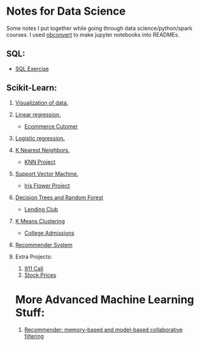 
# Notes for Data Science
Some notes I put together while going through data science/python/spark courses.
I used [nbconvert](https://github.com/jupyter/nbconvert) to make jupyter notebooks into READMEs.

## SQL:
* [SQL Exercise](https://github.com/luoqiaoen/Data_Science_Notes/tree/master/SQL_exercise)

## Scikit-Learn:
1. [Visualization of data.](https://github.com/luoqiaoen/Data_Science_Notes/tree/master/visualization)
2. [Linear regression.](https://github.com/luoqiaoen/Data_Science_Notes/tree/master/sklearn/linear_regression)
   * [Ecommerce Cutomer](https://github.com/luoqiaoen/Data_Science_Notes/tree/master/sklearn/customer_project)
3. [Logistic regression.](https://github.com/luoqiaoen/Data_Science_Notes/tree/master/sklearn/logistic_regression)
4. [K Nearest Neighbors.](https://github.com/luoqiaoen/Data_Science_Notes/tree/master/sklearn/KNN)
   * [KNN Project](https://github.com/luoqiaoen/Data_Science_Notes/tree/master/sklearn/KNN_project)
5. [Support Vector Machine.](https://github.com/luoqiaoen/Data_Science_Notes/tree/master/sklearn/SVM)
   * [Iris Flower Project](https://github.com/luoqiaoen/Data_Science_Notes/tree/master/sklearn/iris_flower_project)
6. [Decision Trees and Random Forest](https://github.com/luoqiaoen/Data_Science_Notes/tree/master/sklearn/decision_tree_random_forest)
   * [Lending Club](https://github.com/luoqiaoen/Data_Science_Notes/tree/master/sklearn/lending_club_project)
7. [K Means Clustering](https://github.com/luoqiaoen/Data_Science_Notes/tree/master/sklearn/k_means_clustering)
   * [College Admissions](https://github.com/luoqiaoen/Data_Science_Notes/tree/master/sklearn/k_means_clustering_project)
8. [Recommender System](https://github.com/luoqiaoen/Data_Science/tree/master/sklearn/recommender)
9. Extra Projects:
   1. [911 Call](https://github.com/luoqiaoen/Data_Science_Notes/tree/master/sklearn/911_call_project)
   2. [Stock Prices](https://github.com/luoqiaoen/Data_Science_Notes/tree/master/sklearn/finance_project)
   
   # More Advanced Machine Learning Stuff:
   1. [Recommender: memory-based and model-based collaborative filtering](https://github.com/luoqiaoen/Data_Science_Notes/tree/master/advanced_ML/recommender)
